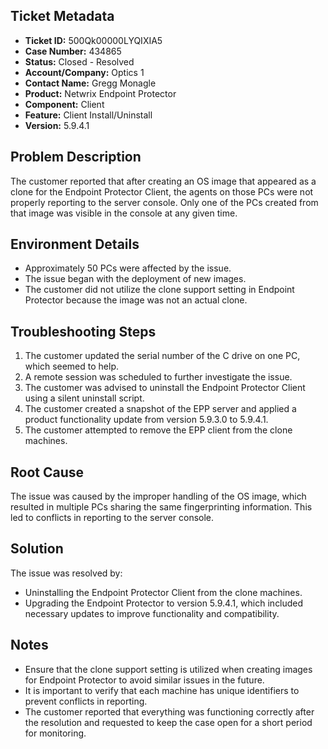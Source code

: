 ## Ticket Metadata
- **Ticket ID:** 500Qk00000LYQIXIA5
- **Case Number:** 434865
- **Status:** Closed - Resolved
- **Account/Company:** Optics 1
- **Contact Name:** Gregg Monagle
- **Product:** Netwrix Endpoint Protector
- **Component:** Client
- **Feature:** Client Install/Uninstall
- **Version:** 5.9.4.1

## Problem Description
The customer reported that after creating an OS image that appeared as a clone for the Endpoint Protector Client, the agents on those PCs were not properly reporting to the server console. Only one of the PCs created from that image was visible in the console at any given time.

## Environment Details
- Approximately 50 PCs were affected by the issue.
- The issue began with the deployment of new images.
- The customer did not utilize the clone support setting in Endpoint Protector because the image was not an actual clone.

## Troubleshooting Steps
1. The customer updated the serial number of the C drive on one PC, which seemed to help.
2. A remote session was scheduled to further investigate the issue.
3. The customer was advised to uninstall the Endpoint Protector Client using a silent uninstall script.
4. The customer created a snapshot of the EPP server and applied a product functionality update from version 5.9.3.0 to 5.9.4.1.
5. The customer attempted to remove the EPP client from the clone machines.

## Root Cause
The issue was caused by the improper handling of the OS image, which resulted in multiple PCs sharing the same fingerprinting information. This led to conflicts in reporting to the server console.

## Solution
The issue was resolved by:
- Uninstalling the Endpoint Protector Client from the clone machines.
- Upgrading the Endpoint Protector to version 5.9.4.1, which included necessary updates to improve functionality and compatibility.

## Notes
- Ensure that the clone support setting is utilized when creating images for Endpoint Protector to avoid similar issues in the future.
- It is important to verify that each machine has unique identifiers to prevent conflicts in reporting.
- The customer reported that everything was functioning correctly after the resolution and requested to keep the case open for a short period for monitoring.
